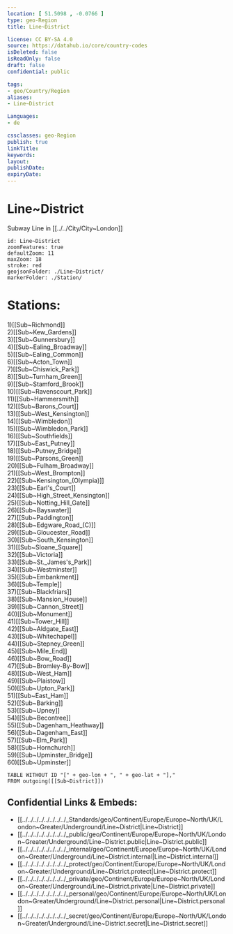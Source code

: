 ```yaml
---
location: [ 51.5098 , -0.0766 ] 
type: geo-Region
title: Line~District

license: CC BY-SA 4.0
source: https://datahub.io/core/country-codes
isDeleted: false
isReadOnly: false
draft: false
confidential: public

tags:
- geo/Country/Region
aliases:
- Line~District

Languages:
- de

cssclasses: geo-Region
publish: true
linkTitle: 
keywords: 
layout: 
publishDate: 
expiryDate: 
---
```


# Line~District

Subway Line in [[../../City/City~London]] 

```leaflet
id: Line~District
zoomFeatures: true 
defaultZoom: 11 
maxZoom: 18
stroke: red
geojsonFolder: ./Line~District/
markerFolder: ./Station/
```


# Stations: 
1)[[Sub~Richmond]]  
2)[[Sub~Kew_Gardens]]  
3)[[Sub~Gunnersbury]]  
4)[[Sub~Ealing_Broadway]]  
5)[[Sub~Ealing_Common]]   
6)[[Sub~Acton_Town]]  
7)[[Sub~Chiswick_Park]]  
8)[[Sub~Turnham_Green]]  
9)[[Sub~Stamford_Brook]]  
10)[[Sub~Ravenscourt_Park]]  
11)[[Sub~Hammersmith]]  
12)[[Sub~Barons_Court]]  
13)[[Sub~West_Kensington]]  
14)[[Sub~Wimbledon]]  
15)[[Sub~Wimbledon_Park]]  
16)[[Sub~Southfields]]  
17)[[Sub~East_Putney]]  
18)[[Sub~Putney_Bridge]]  
19)[[Sub~Parsons_Green]]  
20)[[Sub~Fulham_Broadway]]  
21)[[Sub~West_Brompton]]  
22)[[Sub~Kensington_(Olympia)]]  
23)[[Sub~Earl's_Court]]  
24)[[Sub~High_Street_Kensington]]  
25)[[Sub~Notting_Hill_Gate]]  
26)[[Sub~Bayswater]]  
27)[[Sub~Paddington]]  
28)[[Sub~Edgware_Road_(C)]]  
29)[[Sub~Gloucester_Road]]  
30)[[Sub~South_Kensington]]  
31)[[Sub~Sloane_Square]]  
32)[[Sub~Victoria]]  
33)[[Sub~St._James's_Park]]  
34)[[Sub~Westminster]]  
35)[[Sub~Embankment]]  
36)[[Sub~Temple]]  
37)[[Sub~Blackfriars]]  
38)[[Sub~Mansion_House]]  
39)[[Sub~Cannon_Street]]  
40)[[Sub~Monument]]  
41)[[Sub~Tower_Hill]]  
42)[[Sub~Aldgate_East]]  
43)[[Sub~Whitechapel]]  
44)[[Sub~Stepney_Green]]  
45)[[Sub~Mile_End]]  
46)[[Sub~Bow_Road]]  
47)[[Sub~Bromley-By-Bow]]  
48)[[Sub~West_Ham]]  
49)[[Sub~Plaistow]]  
50)[[Sub~Upton_Park]]  
51)[[Sub~East_Ham]]  
52)[[Sub~Barking]]  
53)[[Sub~Upney]]  
54)[[Sub~Becontree]]  
55)[[Sub~Dagenham_Heathway]]  
56)[[Sub~Dagenham_East]]  
57)[[Sub~Elm_Park]]  
58)[[Sub~Hornchurch]]  
59)[[Sub~Upminster_Bridge]]  
60)[[Sub~Upminster]]  


```dataview
TABLE WITHOUT ID "[" + geo-lon + ", " + geo-lat + "],"
FROM outgoing([[Sub~District]])
```



## Confidential Links & Embeds: 
- [[../../../../../../../../_Standards/geo/Continent/Europe/Europe~North/UK/London~Greater/Underground/Line~District|Line~District]] 
- [[../../../../../../../../_public/geo/Continent/Europe/Europe~North/UK/London~Greater/Underground/Line~District.public|Line~District.public]] 
- [[../../../../../../../../_internal/geo/Continent/Europe/Europe~North/UK/London~Greater/Underground/Line~District.internal|Line~District.internal]] 
- [[../../../../../../../../_protect/geo/Continent/Europe/Europe~North/UK/London~Greater/Underground/Line~District.protect|Line~District.protect]] 
- [[../../../../../../../../_private/geo/Continent/Europe/Europe~North/UK/London~Greater/Underground/Line~District.private|Line~District.private]] 
- [[../../../../../../../../_personal/geo/Continent/Europe/Europe~North/UK/London~Greater/Underground/Line~District.personal|Line~District.personal]] 
- [[../../../../../../../../_secret/geo/Continent/Europe/Europe~North/UK/London~Greater/Underground/Line~District.secret|Line~District.secret]] 
